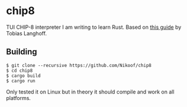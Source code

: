 # chip8

TUI CHIP-8 interpreter I am writing to learn Rust.
Based on [this guide](https://tobiasvl.github.io/blog/write-a-chip-8-emulator/) by Tobias Langhoff.

## Building

```
$ git clone --recursive https://github.com/Nikoof/chip8
$ cd chip8
$ cargo build
$ cargo run
```

Only tested it on Linux but in theory it should compile and work on all platforms.
